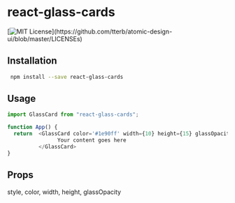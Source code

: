 
# react-glass-cards

[![MIT License](https://img.shields.io/apm/l/atomic-design-ui.svg?)](https://github.com/tterb/atomic-design-ui/blob/master/LICENSEs)


## Installation

```bash
 npm install --save react-glass-cards
```

## Usage

```javascript
import GlassCard from "react-glass-cards";

function App() {
  return  <GlassCard color='#1e90ff' width={10} height={15} glassOpacity={0.3}>
                Your content goes here
          </GlassCard>
}
```


## Props
style,
  color,
  width,
  height,
  glassOpacity